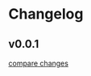 # Changelog


## v0.0.1

[compare changes](https://github.com/primefaces/primevue-nuxt-module/compare/v0.0.2...v0.0.1)

